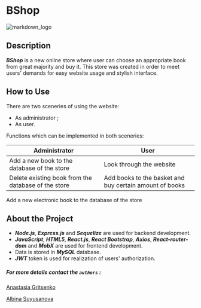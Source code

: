 # BShop

![markdown_logo](https://www.freevector.com/uploads/vector/preview/30227/BookClipartSet_02.jpg)

## Description
**_BShop_** is a new online store where user can choose an appropriate book from great majority and buy it. This store 
was created in order to meet users' demands for easy website usage and stylish interface.


## How to Use
There are two sceneries of using the website:

- As administrator ;
- As user.

Functions which can be implemented in both sceneries:

Administrator | User
------------- | ----
Add a new book to the database of the store | Look through the website
Delete existing book from the database of the store | Add books to the basket and buy certain amount of books
Add a new electronic book to the database of the store

## About the Project

- *__Node.js__*, *__Express.js__* and *__Sequelize__* are used for backend development.
- *__JavaScript__*, *__HTML5__*, *__React.js__*, *__React Bootstrap__*, *__Axios__*, *__React-router-dom__* and *__MobX__* are used for frontend development.
- Data is stored in *__MySQL__* database.
- *__JWT__* token is used for realization of users' authorization.
 

##### For more details contact the `authors` :

[Anastasia Gritsenko](https://instagram.com/gritsenko_anastasia?utm_medium=copy_link)

[Albina Suyusanova](https://instagram.com/_albina_3107?utm_medium=copy_link) 
